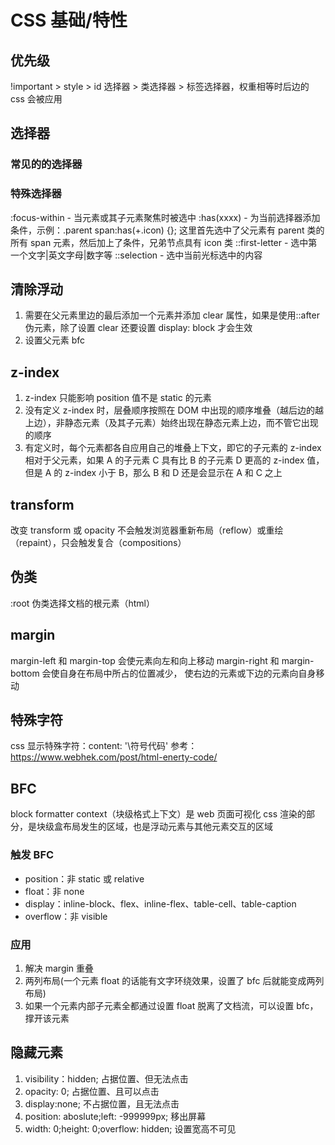 # CSS 基础/特性

## 优先级

!important > style > id 选择器 > 类选择器 > 标签选择器，权重相等时后边的 css 会被应用

## 选择器

### 常见的的选择器

### 特殊选择器

:focus-within - 当元素或其子元素聚焦时被选中
:has(xxxx) - 为当前选择器添加条件，示例：.parent span:has(+.icon) {}; 这里首先选中了父元素有 parent 类的所有 span 元素，然后加上了条件，兄弟节点具有 icon 类
::first-letter - 选中第一个文字|英文字母|数字等
::selection - 选中当前光标选中的内容

## 清除浮动

1. 需要在父元素里边的最后添加一个元素并添加 clear 属性，如果是使用::after 伪元素，除了设置 clear 还要设置 display: block 才会生效
2. 设置父元素 bfc

## z-index

1. z-index 只能影响 position 值不是 static 的元素
2. 没有定义 z-index 时，层叠顺序按照在 DOM 中出现的顺序堆叠（越后边的越上边），非静态元素（及其子元素）始终出现在静态元素上边，而不管它出现的顺序
3. 有定义时，每个元素都各自应用自己的堆叠上下文，即它的子元素的 z-index 相对于父元素，如果 A 的子元素 C 具有比 B 的子元素 D 更高的 z-index 值，但是 A 的 z-index 小于 B，那么 B 和 D 还是会显示在 A 和 C 之上

## transform

改变 transform 或 opacity 不会触发浏览器重新布局（reflow）或重绘（repaint），只会触发复合（compositions）

## 伪类

:root 伪类选择文档的根元素（html）

## margin

margin-left 和 margin-top 会使元素向左和向上移动
margin-right 和 margin-bottom 会使自身在布局中所占的位置减少， 使右边的元素或下边的元素向自身移动

## 特殊字符

css 显示特殊字符：content: '\符号代码' 参考：https://www.webhek.com/post/html-enerty-code/

## BFC

block formatter context（块级格式上下文）是 web 页面可视化 css 渲染的部分，是块级盒布局发生的区域，也是浮动元素与其他元素交互的区域

### 触发 BFC

- position：非 static 或 relative
- float：非 none
- display：inline-block、flex、inline-flex、table-cell、table-caption
- overflow：非 visible

### 应用

1. 解决 margin 重叠
2. 两列布局(一个元素 float 的话能有文字环绕效果，设置了 bfc 后就能变成两列布局)
3. 如果一个元素内部子元素全都通过设置 float 脱离了文档流，可以设置 bfc，撑开该元素

## 隐藏元素

1. visibility：hidden; 占据位置、但无法点击
2. opacity: 0; 占据位置、且可以点击
3. display:none; 不占据位置，且无法点击
4. position: aboslute;left: -999999px; 移出屏幕
5. width: 0;height: 0;overflow: hidden; 设置宽高不可见
